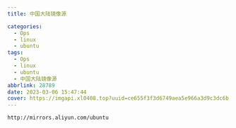 ```yaml
---
title: 中国大陆镜像源

categories:
  - Ops
  - linux
  - ubuntu
tags:
  - Ops
  - linux
  - ubuntu
  - 中国大陆镜像源
abbrlink: 28789
date: 2023-03-06 15:47:44
cover: https://imgapi.xl0408.top?uuid=ce655f3f3d6749aea5e966a3d9c3dc6b
---
```


```bash
http://mirrors.aliyun.com/ubuntu
```